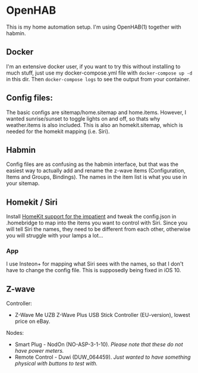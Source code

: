# OpenHAB

This is my home automation setup. I'm using OpenHAB(1) together with habmin.

## Docker
I'm an extensive docker user, if you want to try this without installing to much stuff, just use my docker-compose.yml file with `docker-compose up -d` in this dir. Then `docker-compose logs` to see the output from your container.

## Config files:
The basic configs are sitemap/home.sitemap and home.items. However, I wanted sunrise/sunset to toggle lights on and off, so thats why weather.items is also included. This is also an homekit.sitemap, which is needed for the homekit mapping (i.e. Siri).

## Habmin
Config files are as confusing as the habmin interface, but that was the easiest way to actually add and rename the z-wave items (Configuration, Items and Groups, Bindings). The names in the item list is what you use in your sitemap.

## Homekit / Siri
Install [HomeKit support for the impatient](https://github.com/nfarina/homebridge) and tweak the config.json in .homebridge to map into the items you want to control with Siri. Since you will tell Siri the names, they need to be different from each other, otherwise you will struggle with your lamps a lot...

### App
I use Insteon+ for mapping what Siri sees with the names, so that I don't have to change the config file. This is supposedly being fixed in iOS 10.

## Z-wave
Controller: 
* Z-Wave Me UZB Z-Wave Plus USB Stick Controller (EU-version), lowest price on eBay.

Nodes:
* Smart Plug - NodOn (NO-ASP-3-1-10). *Please note that these do not have power meters.*
* Remote Control - Duwi (DUW_064459). *Just wanted to have something physical with buttons to test with.*


